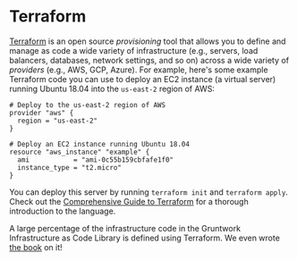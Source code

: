 # Terraform

[Terraform](https://www.terraform.io) is an open source _provisioning_ tool that allows you to define and manage as code a
wide variety of infrastructure (e.g., servers, load balancers, databases, network settings, and so on) across
a wide variety of _providers_ (e.g., AWS, GCP, Azure). For example, here's some example Terraform code you can use to
deploy an EC2 instance (a virtual server) running Ubuntu 18.04 into the `us-east-2` region of AWS:

```hcl
# Deploy to the us-east-2 region of AWS
provider "aws" {
  region = "us-east-2"
}

# Deploy an EC2 instance running Ubuntu 18.04
resource "aws_instance" "example" {
  ami           = "ami-0c55b159cbfafe1f0"
  instance_type = "t2.micro"
}
```

You can deploy this server by running `terraform init` and `terraform apply`. Check out the
[Comprehensive Guide to Terraform](https://blog.gruntwork.io/a-comprehensive-guide-to-terraform-b3d32832baca) for a
thorough introduction to the language.

A large percentage of the infrastructure code in the Gruntwork Infrastructure as Code Library is defined using Terraform. We even
wrote [the book](https://www.terraformupandrunning.com) on it!


<!-- ##DOCS-SOURCER-START
{"sourcePlugin":"Local File Copier","hash":"c778deb4a8a8a688069855c6f0d5c2a2"}
##DOCS-SOURCER-END -->
